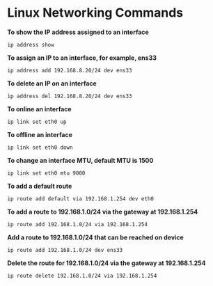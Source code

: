 # Linux Networking Commands

**To show the IP address assigned to an interface**

`ip address show`

**To assign an IP to an interface, for example, ens33**

`ip address add 192.168.8.20/24 dev ens33`

**To delete an IP on an interface**

`ip address del 192.168.8.20/24 dev ens33`

**To online an interface**

`ip link set eth0 up`

**To offline an interface**

`ip link set eth0 down`

**To change an interface MTU, default MTU is 1500**

`ip link set eth0 mtu 9000`

**To add a default route** 

`ip route add default via 192.168.1.254 dev eth0`

**To add a route to 192.168.1.0/24 via the gateway at 192.168.1.254**

`ip route add 192.168.1.0/24 via 192.168.1.254`

**Add a route to 192.168.1.0/24 that can be reached on device** 

`ip route add 192.168.1.0/24 dev ens33`

**Delete the route for 192.168.1.0/24 via the gateway at 192.168.1.254**

`ip route delete 192.168.1.0/24 via 192.168.1.254`
